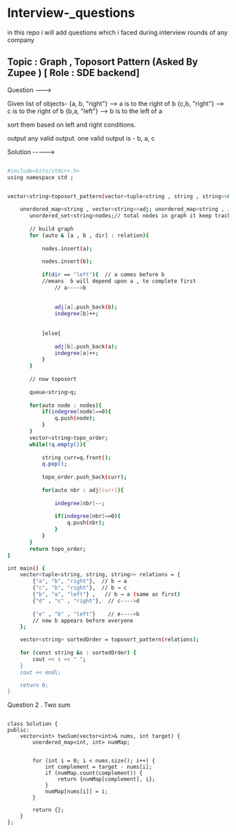 # Interview-_questions
in this repo i will add questions which i faced during interview rounds of any company




## Topic : Graph , Toposort Pattern (Asked By Zupee )  [ Role : SDE backend]

Question --->

Given list of objects-
{a, b, "right"} --> a is to the right of b
{c,b, "right"} --> c is to the right of b
{b,a, "left"} --> b is to the left of a

sort them based on left and right conditions.

output any valid output.
one valid output is - b, a, c


Solution ----->

```bash

#include<bits/stdc++.h>
using namespace std ; 


vector<string>toposort_pattern(vector<tuple<string , string , string>>&relation){
    
    unordered_map<string , vector<string>>adj; unordered_map<string , int>indegree ;
       unordered_set<string>nodes;// total nodes in graph it keep tracks of it 
       
       // build graph
       for (auto & [a , b , dir] : relation){
           
           nodes.insert(a);
           
           nodes.insert(b);
           
           if(dir == "left"){  // a comes before b 
           //means  b will depend upon a , to complete first 
               // a---->b
               
               
               adj[a].push_back(b);
               indegree[b]++;
               
               
           }else{
               
               adj[b].push_back(a);
               indegree[a]++;
           }
       }
       
       // now toposort
       
       queue<string>q;
       
       for(auto node : nodes){
           if(indegree[node]==0){
               q.push(node);
           }
       }
       vector<string>topo_order;
       while(!q.empty()){
           
           string curr=q.front();
           q.pop();
           
           topo_order.push_back(curr);
           
           for(auto nbr : adj[curr]){ 
               
               indegree[nbr]--;
               
               if(indegree[nbr]==0){
                   q.push(nbr);
               }
           }
       }
       return topo_order;
}

int main() {
    vector<tuple<string, string, string>> relations = {
        {"a", "b", "right"},  // b → a
        {"c", "b", "right"},  // b → c
        {"b", "a", "left"} ,   // b → a (same as first)
        {"d" , "c" , "right"},  // c---->d 
        
        {"e" , "b" , "left"}    // e---->b 
        // now b appears before averyone
    };

    vector<string> sortedOrder = toposort_pattern(relations);
    
    for (const string &s : sortedOrder) {
        cout << s << " ";
    }
    cout << endl;

    return 0;
}


```

Question 2 . Two sum 
```bah

class Solution {
public:
    vector<int> twoSum(vector<int>& nums, int target) {
        unordered_map<int, int> numMap;


        for (int i = 0; i < nums.size(); i++) {
            int complement = target - nums[i];
            if (numMap.count(complement)) {
                return {numMap[complement], i};
            }
            numMap[nums[i]] = i;
        }

        return {};
    }
};

